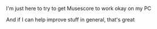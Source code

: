 I'm just here to try to get Musescore to work okay on my PC

And if I can help improve stuff in general, that's great

<!---
NicolaRulli/NicolaRulli is a ✨ special ✨ repository because its `README.md` (this file) appears on your GitHub profile.
You can click the Preview link to take a look at your changes.
--->
